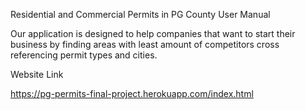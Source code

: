 Residential and Commercial Permits in PG County User Manual

Our application is designed to help companies that want to start their business by finding areas with least amount of competitors cross referencing permit types and cities.

Website Link

https://pg-permits-final-project.herokuapp.com/index.html